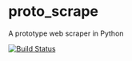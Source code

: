 # proto_scrape
A prototype web scraper in Python

[![Build Status](https://travis-ci.org/CMoncur/proto_scrape.svg?branch=master)](https://travis-ci.org/CMoncur/proto_scrape)
